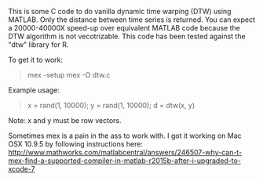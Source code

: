 This is some C code to do vanilla dynamic time warping (DTW)
using MATLAB. Only the distance between time series is returned.
You can expect a 20000-40000X speed-up over equivalent MATLAB code
because the DTW algorithm is not vecotrizable. This code has been tested
against the "dtw" library for R.

To get it to work:

> mex -setup
> mex -O dtw.c

Example usage:

> x = rand(1, 10000); y = rand(1, 10000); d = dtw(x, y)

Note: x and y must be row vectors.

Sometimes mex is a pain in the ass to work with. I got it working on
Mac OSX 10.9.5 by following instructions here:
http://www.mathworks.com/matlabcentral/answers/246507-why-can-t-mex-find-a-supported-compiler-in-matlab-r2015b-after-i-upgraded-to-xcode-7
